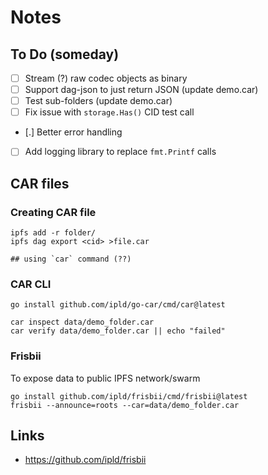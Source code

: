 # Notes

## To Do (someday)

- [ ] Stream (?) raw codec objects as binary
- [ ] Support dag-json to just return JSON (update demo.car)
- [ ] Test sub-folders (update demo.car)
- [ ] Fix issue with `storage.Has()` CID test call
- [.] Better error handling
- [ ] Add logging library to replace `fmt.Printf` calls

## CAR files

### Creating CAR file

```
ipfs add -r folder/
ipfs dag export <cid> >file.car

## using `car` command (??)
```

### CAR CLI

```
go install github.com/ipld/go-car/cmd/car@latest

car inspect data/demo_folder.car
car verify data/demo_folder.car || echo "failed"
```

### Frisbii

To expose data to public IPFS network/swarm

```
go install github.com/ipld/frisbii/cmd/frisbii@latest
frisbii --announce=roots --car=data/demo_folder.car
```

## Links

- https://github.com/ipld/frisbii
